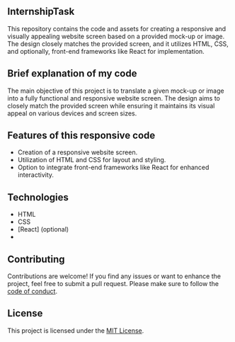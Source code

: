 ## InternshipTask

This repository contains the code and assets for creating a responsive and visually appealing website screen based on a provided mock-up or image. The design closely matches the provided screen, and it utilizes HTML, CSS, and optionally, front-end frameworks like React for implementation.

## Brief explanation of my code

The main objective of this project is to translate a given mock-up or image into a fully functional and responsive website screen. The design aims to closely match the provided screen while ensuring it maintains its visual appeal on various devices and screen sizes.

## Features of this responsive code

- Creation of a responsive website screen.
- Utilization of HTML and CSS for layout and styling.
- Option to integrate front-end frameworks like React for enhanced interactivity.
## Technologies

- HTML
- CSS
- [React] (optional)
- 
## Contributing

Contributions are welcome! If you find any issues or want to enhance the project, feel free to submit a pull request. Please make sure to follow the [code of conduct](CODE_OF_CONDUCT.md).

## License
This project is licensed under the [MIT License](LICENSE).





